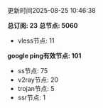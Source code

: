 更新时间2025-08-25 10:46:38

**总订阅: 23**
**总节点: 5060**
- vless节点: 11

**google ping有效节点: 101**
- ss节点: 75
- v2ray节点: 20
- trojan节点: 5
- ssr节点: 1
